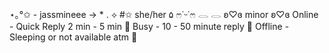 ⋆｡°✩ - jassmineee
→ * . ⟡ #✩ she/her ۵
ෆ˙ᵕ˙ෆ
  𓂋                     𓂋
ʚ♡ɞ   minor  ʚ♡ɞ 
Online - Quick Reply 2 min - 5 min 🌸
Busy - 10 - 50 minute reply 🌷
Offline - Sleeping or not available atm 🎀
<!---
miinnzzy/miinnzzy is a ✨ special ✨ repository because its `README.md` (this file) appears on your GitHub profile.
You can click the Preview link to take a look at your changes.
--->
